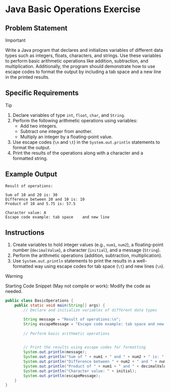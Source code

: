 # Java Basic Operations Exercise

## Problem Statement

> [!IMPORTANT]
> Write a Java program that declares and initializes variables of different data types such as integers, floats, characters, and strings. Use these variables to perform basic arithmetic operations like addition, subtraction, and multiplication. Additionally, the program should demonstrate how to use escape codes to format the output by including a tab space and a new line in the printed results.

## Specific Requirements
> [!TIP]
> 1. Declare variables of type `int`, `float`, `char`, and `String`.
> 2. Perform the following arithmetic operations using variables:
>     - Add two integers.
>     - Subtract one integer from another.
>     - Multiply an integer by a floating-point value.
> 3. Use escape codes (`\n` and `\t`) in the `System.out.println` statements to format the output.
> 4. Print the results of the operations along with a character and a formatted string.

## Example Output

```text
Result of operations:

Sum of 10 and 20 is: 30
Difference between 20 and 10 is: 10
Product of 10 and 5.75 is: 57.5

Character value: A
Escape code example: tab space    and new line
```

## Instructions

1. Create variables to hold integer values (e.g., `num1`, `num2`), a floating-point number (`decimalValue`), a character (`initial`), and a message (`String`).
2. Perform the arithmetic operations (addition, subtraction, multiplication).
3. Use `System.out.println` statements to print the results in a well-formatted way using escape codes for tab space (`\t`) and new lines (`\n`).

> [!WARNING]
> Starting Code Snippet (May not compile or work):
> Modify the code as needed.

```java
public class BasicOperations {
    public static void main(String[] args) {
        // Declare and initialize variables of different data types

        String message = "Result of operations:\n";
        String escapeMessage = "Escape code example: tab space and new line";
        
        // Perform basic arithmetic operations

        
        // Print the results using escape codes for formatting
        System.out.println(message);
        System.out.println("Sum of " + num1 + " and " + num2 + " is: " + sum);
        System.out.println("Difference between " + num2 + " and " + num1 + " is: " + difference);
        System.out.println("Product of " + num1 + " and " + decimalValue + " is: " + product + "\n");
        System.out.println("Character value: " + initial);
        System.out.println(escapeMessage);
    }
}
```
